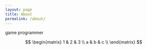 ```yaml
---
layout: page
title: About
permalink: /about/
---
```


game programmer

$$
\begin{matrix}
1 & 2 & 3 \\
a & b & c \\
\end{matrix}
$$